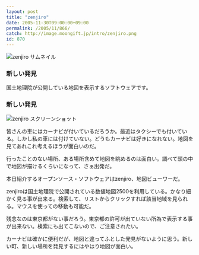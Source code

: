 ```yaml
---
layout: post
title: "zenjiro"
date: 2005-11-30T09:00:00+09:00
permalink: /2005/11/866/
catch: http://image.moongift.jp/intro/zenjiro.png
id: 870
---
```

 ![zenjiro サムネイル](http://image.moongift.jp/intro/zenjiro.s.png "zenjiro サムネイル")
  

### 新しい発見
  
国土地理院が公開している地図を表示するソフトウェアです。  
<!--more-->  

### 新しい発見
  

![zenjiro スクリーンショット](http://image.moongift.jp/intro/zenjiro.png "zenjiro スクリーンショット")

  

皆さんの車にはカーナビが付いているだろうか。最近はタクシーでも付いている。しかし私の車には付けていない。どうもカーナビは好きになれない。地図を見てあれこれ考えるほうが面白いのだ。

  

行ったことのない場所、ある場所含めて地図を眺めるのは面白い。調べて頭の中で地図が描けるくらいになって、さぁ出発だ。

  

本日紹介するオープンソース・ソフトウェアはzenjiro、地図ビューワーだ。

  

zenjiroは国土地理院で公開されている数値地図2500を利用している。かなり細かく見る事が出来る。検索して、リストからクリックすれば該当地域を見られる。マウスを使っての移動も可能だ。

  

残念なのは東京都がない事だろう。東京都の許可が出ていない所為で表示する事が出来ない。検索にも出てこないので、ご注意されたい。

  

カーナビは確かに便利だが、地図と違ってふとした発見がないように思う。新しい町、新しい場所を発見するにはやはり地図が面白い。

